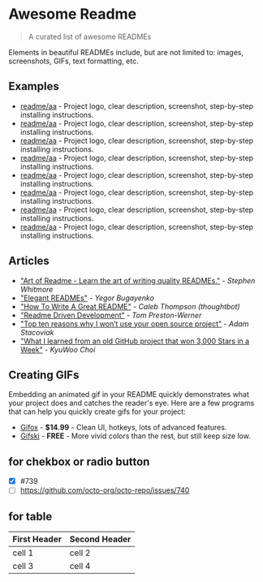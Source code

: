 # Awesome Readme

> A curated list of awesome READMEs

Elements in beautiful READMEs include, but are not limited to: images, screenshots, GIFs, text formatting, etc.

## Examples

- [readme/aa](https://github.com/SutharArun2001/aa) - Project logo, clear description, screenshot, step-by-step installing instructions.
- [readme/aa](https://github.com/SutharArun2001/aa) - Project logo, clear description, screenshot, step-by-step installing instructions.
- [readme/aa](https://github.com/SutharArun2001/aa) - Project logo, clear description, screenshot, step-by-step installing instructions.
- [readme/aa](https://github.com/SutharArun2001/aa) - Project logo, clear description, screenshot, step-by-step installing instructions.
- [readme/aa](https://github.com/SutharArun2001/aa) - Project logo, clear description, screenshot, step-by-step installing instructions.
- [readme/aa](https://github.com/SutharArun2001/aa) - Project logo, clear description, screenshot, step-by-step installing instructions.
- [readme/aa](https://github.com/SutharArun2001/aa) - Project logo, clear description, screenshot, step-by-step installing instructions.
- [readme/aa](https://github.com/SutharArun2001/aa) - Project logo, clear description, screenshot, step-by-step installing instructions.
## Articles

- ["Art of Readme - Learn the art of writing quality READMEs."](https://github.com/hackergrrl/art-of-readme#readme) - *Stephen Whitmore*
- ["Elegant READMEs"](https://www.yegor256.com/2019/04/23/elegant-readme.html) - *Yegor Bugayenko*
- ["How To Write A Great README"](https://thoughtbot.com/blog/how-to-write-a-great-readme) - *Caleb Thompson (thoughtbot)*
- ["Readme Driven Development"](https://tom.preston-werner.com/2010/08/23/readme-driven-development.html) - *Tom Preston-Werner*
- ["Top ten reasons why I won’t use your open source project"](https://changelog.com/posts/top-ten-reasons-why-i-wont-use-your-open-source-project) - *Adam Stacoviak*
- ["What I learned from an old GitHub project that won 3,000 Stars in a Week"](https://www.freecodecamp.org/news/what-i-learned-from-an-old-github-project-that-won-3-000-stars-in-a-week-628349a5ee14/) - *KyuWoo Choi*
## Creating GIFs

Embedding an animated gif in your README quickly demonstrates what your project does and catches the reader's eye. Here are a few programs that can help you quickly create gifs for your project:

- [Gifox](https://gifox.app) - **$14.99** - Clean UI, hotkeys, lots of advanced features.
- [Gifski](https://github.com/sindresorhus/Gifski#readme) - **FREE** - More vivid colors than the rest, but still keep size low.

## for chekbox or radio button
- [x] #739
- [ ] https://github.com/octo-org/octo-repo/issues/740

## for table
First Header | Second Header
------------ | -------------
cell 1 | cell 2
cell 3 | cell 4
